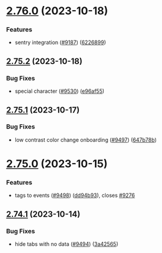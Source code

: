 # [2.76.0](https://github.com/EddieHubCommunity/BioDrop/compare/v2.75.2...v2.76.0) (2023-10-18)


### Features

* sentry integration ([#9187](https://github.com/EddieHubCommunity/BioDrop/issues/9187)) ([6226899](https://github.com/EddieHubCommunity/BioDrop/commit/6226899c2d1384666978b77908f7aa1c27892bdb))



## [2.75.2](https://github.com/EddieHubCommunity/BioDrop/compare/v2.75.1...v2.75.2) (2023-10-18)


### Bug Fixes

* special character ([#9530](https://github.com/EddieHubCommunity/BioDrop/issues/9530)) ([e96af55](https://github.com/EddieHubCommunity/BioDrop/commit/e96af5581929d10fd00cb5c834be0547966c66c8))



## [2.75.1](https://github.com/EddieHubCommunity/BioDrop/compare/v2.75.0...v2.75.1) (2023-10-17)


### Bug Fixes

* low contrast color change onboarding ([#9497](https://github.com/EddieHubCommunity/BioDrop/issues/9497)) ([647b78b](https://github.com/EddieHubCommunity/BioDrop/commit/647b78b0a46bb0b44607009cdef8fb63a5b12ae3))



# [2.75.0](https://github.com/EddieHubCommunity/BioDrop/compare/v2.74.1...v2.75.0) (2023-10-15)


### Features

* tags to events ([#9498](https://github.com/EddieHubCommunity/BioDrop/issues/9498)) ([dd94b93](https://github.com/EddieHubCommunity/BioDrop/commit/dd94b9372262b7f5087d61bb9482d468157d7f24)), closes [#9276](https://github.com/EddieHubCommunity/BioDrop/issues/9276)



## [2.74.1](https://github.com/EddieHubCommunity/BioDrop/compare/v2.74.0...v2.74.1) (2023-10-14)


### Bug Fixes

* hide tabs with no data ([#9494](https://github.com/EddieHubCommunity/BioDrop/issues/9494)) ([3a42565](https://github.com/EddieHubCommunity/BioDrop/commit/3a4256556ba8a3928ac33a1eb9e44ff23ed434da))



